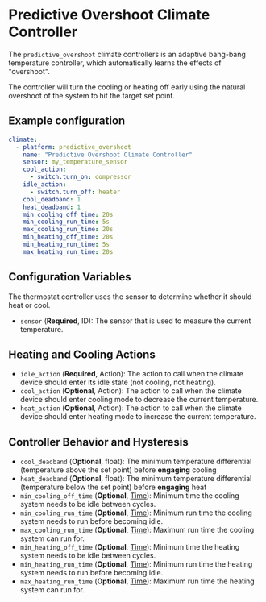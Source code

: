 # Predictive Overshoot Climate Controller

The `predictive_overshoot` climate controllers is an adaptive bang-bang temperature controller, which automatically learns the effects of "overshoot".

The controller will turn the cooling or heating off early using the natural overshoot of the system to hit the target set point.

## Example configuration

```yaml
climate:
  - platform: predictive_overshoot
    name: "Predictive Overshoot Climate Controller"
    sensor: my_temperature_sensor
    cool_action:
      - switch.turn_on: compressor
    idle_action:
      - switch.turn_off: heater
    cool_deadband: 1
    heat_deadband: 1
    min_cooling_off_time: 20s
    min_cooling_run_time: 5s
    max_cooling_run_time: 20s
    min_heating_off_time: 20s
    min_heating_run_time: 5s
    max_heating_run_time: 20s
```

## Configuration Variables

The thermostat controller uses the sensor to determine whether it should heat or cool.

- `sensor` (**Required**, ID): The sensor that is used to measure the current temperature.

## Heating and Cooling Actions

- `idle_action` (**Required**, Action): The action to call when the climate device should enter its idle state (not cooling, not heating).
- `cool_action` (**Optional**, Action): The action to call when the climate device should enter cooling mode to decrease the current temperature.
- `heat_action` (**Optional**, Action): The action to call when the climate device should enter heating mode to increase the current temperature.

## Controller Behavior and Hysteresis

- `cool_deadband` (**Optional**, float): The minimum temperature differential (temperature above the set point) before **engaging** cooling
- `heat_deadband` (**Optional**, float): The minimum temperature differential (temperature below the set point) before **engaging** heat
- `min_cooling_off_time` (**Optional**, [Time](https://esphome.io/guides/configuration-types#config-time)): Minimum time the cooling system needs to be idle between cycles.
- `min_cooling_run_time` (**Optional**, [Time](https://esphome.io/guides/configuration-types#config-time)): Minimum run time the cooling system needs to run before becoming idle.
- `max_cooling_run_time` (**Optional**, [Time](https://esphome.io/guides/configuration-types#config-time)): Maximum run time the cooling system can run for.
- `min_heating_off_time` (**Optional**, [Time](https://esphome.io/guides/configuration-types#config-time)): Minimum time the heating system needs to be idle between cycles.
- `min_heating_run_time` (**Optional**, [Time](https://esphome.io/guides/configuration-types#config-time)): Minimum run time the heating system needs to run before becoming idle.
- `max_heating_run_time` (**Optional**, [Time](https://esphome.io/guides/configuration-types#config-time)): Maximum run time the heating system can run for.
